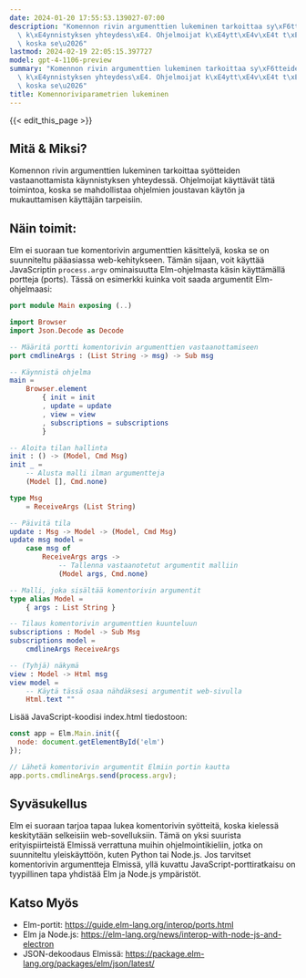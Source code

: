 ```yaml
---
date: 2024-01-20 17:55:53.139027-07:00
description: "Komennon rivin argumenttien lukeminen tarkoittaa sy\xF6tteiden vastaanottamista\
  \ k\xE4ynnistyksen yhteydess\xE4. Ohjelmoijat k\xE4ytt\xE4v\xE4t t\xE4t\xE4 toimintoa,\
  \ koska se\u2026"
lastmod: 2024-02-19 22:05:15.397727
model: gpt-4-1106-preview
summary: "Komennon rivin argumenttien lukeminen tarkoittaa sy\xF6tteiden vastaanottamista\
  \ k\xE4ynnistyksen yhteydess\xE4. Ohjelmoijat k\xE4ytt\xE4v\xE4t t\xE4t\xE4 toimintoa,\
  \ koska se\u2026"
title: Komennoriviparametrien lukeminen
---
```


{{< edit_this_page >}}

## Mitä & Miksi?
Komennon rivin argumenttien lukeminen tarkoittaa syötteiden vastaanottamista käynnistyksen yhteydessä. Ohjelmoijat käyttävät tätä toimintoa, koska se mahdollistaa ohjelmien joustavan käytön ja mukauttamisen käyttäjän tarpeisiin.

## Näin toimit:
Elm ei suoraan tue komentorivin argumenttien käsittelyä, koska se on suunniteltu pääasiassa web-kehitykseen. Tämän sijaan, voit käyttää JavaScriptin `process.argv` ominaisuutta Elm-ohjelmasta käsin käyttämällä portteja (ports). Tässä on esimerkki kuinka voit saada argumentit Elm-ohjelmaasi:

```Elm
port module Main exposing (..)

import Browser
import Json.Decode as Decode

-- Määritä portti komentorivin argumenttien vastaanottamiseen
port cmdlineArgs : (List String -> msg) -> Sub msg

-- Käynnistä ohjelma
main =
    Browser.element
        { init = init
        , update = update
        , view = view
        , subscriptions = subscriptions
        }

-- Aloita tilan hallinta
init : () -> (Model, Cmd Msg)
init _ =
    -- Alusta malli ilman argumentteja
    (Model [], Cmd.none)

type Msg
    = ReceiveArgs (List String)

-- Päivitä tila
update : Msg -> Model -> (Model, Cmd Msg)
update msg model =
    case msg of
        ReceiveArgs args ->
            -- Tallenna vastaanotetut argumentit malliin
            (Model args, Cmd.none)

-- Malli, joka sisältää komentorivin argumentit
type alias Model =
    { args : List String }

-- Tilaus komentorivin argumenttien kuunteluun
subscriptions : Model -> Sub Msg
subscriptions model =
    cmdlineArgs ReceiveArgs

-- (Tyhjä) näkymä
view : Model -> Html msg
view model =
    -- Käytä tässä osaa nähdäksesi argumentit web-sivulla
    Html.text ""
```

Lisää JavaScript-koodisi index.html tiedostoon:

```JavaScript
const app = Elm.Main.init({
  node: document.getElementById('elm')
});

// Lähetä komentorivin argumentit Elmiin portin kautta
app.ports.cmdlineArgs.send(process.argv);
```

## Syväsukellus
Elm ei suoraan tarjoa tapaa lukea komentorivin syötteitä, koska kielessä keskitytään selkeisiin web-sovelluksiin. Tämä on yksi suurista erityispiirteistä Elmissä verrattuna muihin ohjelmointikieliin, jotka on suunniteltu yleiskäyttöön, kuten Python tai Node.js. Jos tarvitset komentorivin argumentteja Elmissä, yllä kuvattu JavaScript-porttiratkaisu on tyypillinen tapa yhdistää Elm ja Node.js ympäristöt.

## Katso Myös
- Elm-portit: https://guide.elm-lang.org/interop/ports.html
- Elm ja Node.js: https://elm-lang.org/news/interop-with-node-js-and-electron
- JSON-dekoodaus Elmissä: https://package.elm-lang.org/packages/elm/json/latest/
